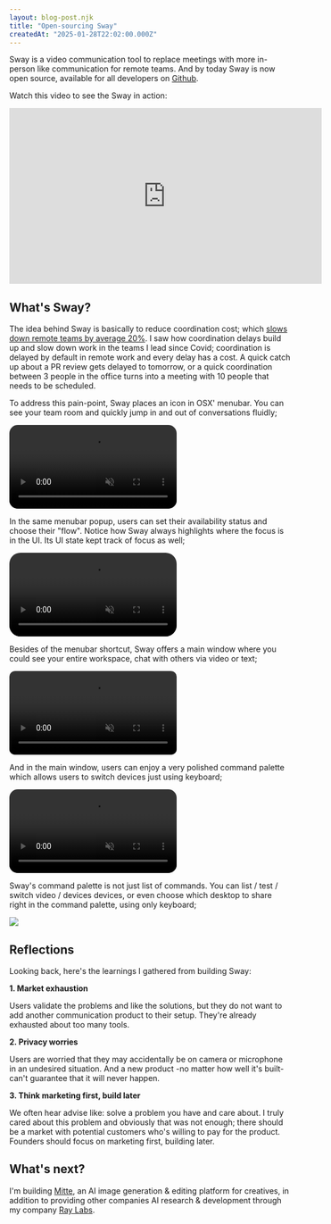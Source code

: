 ```yaml
---
layout: blog-post.njk
title: "Open-sourcing Sway"
createdAt: "2025-01-28T22:02:00.000Z"
---
```


Sway is a video communication tool to replace meetings with more in-person like communication for remote teams. And by today Sway is now open source, available for all developers on [Github](https://github.com/azer/sway).

Watch this video to see the Sway in action:

<div class="video">
<iframe width="560" height="315" src="https://www.youtube.com/embed/CAodlTKVt24?si=lN6nAo-aWnMs3tmo" title="YouTube video player" frameborder="0" allow="accelerometer; autoplay; clipboard-write; encrypted-media; gyroscope; picture-in-picture; web-share" referrerpolicy="strict-origin-when-cross-origin" allowfullscreen></iframe>
</div>

## What's Sway?

The idea behind Sway is basically to reduce coordination cost; which [slows down remote teams by average 20%](https://siepr.stanford.edu/publications/working-paper/evolution-working-home). I saw how coordination delays build up and slow down work in the teams I lead since Covid; coordination is delayed by default in remote work and every delay has a cost. A quick catch up about a PR review gets delayed to tomorrow, or a quick coordination between 3 people in the office turns into a meeting with 10 people that needs to be scheduled.

To address this pain-point, Sway places an icon in OSX' menubar. You can see your team room and quickly jump in and out of conversations fluidly;

<div class="video">
<video style="border-radius:15px;"  src="https://cldup.com/yBrAsCAwpn.mp4" muted="" autoplay="" playsinline="" loop=""></video>
</div>

In the same menubar popup, users can set their availability status and choose their "flow". Notice how Sway always highlights where the focus is in the UI. Its UI state kept track of focus as well;

<div class="video">
<video style="border-radius:20px;" src="https://cldup.com/djFzb21X40.mp4" muted="" autoplay="" playsinline="" loop=""></video>
</div>

Besides of the menubar shortcut, Sway offers a main window where you could see your entire workspace, chat with others via video or text;

<div class="video">
<video style="border-radius:10px;" src="https://cldup.com/KzoRva8Ajy.mp4" muted="" autoplay="" playsinline="" loop=""></video>
</div>

And in the main window, users can enjoy a very polished command palette which allows users to switch devices just using keyboard;

<div class="video">
<video style="border-radius:15px;" src="https://cldup.com/7RW9AfCoKq.mp4" autoplay="" playsinline="" muted="" loop=""></video>
</div>

Sway's command palette is not just list of commands. You can list / test / switch video / devices devices, or even choose which desktop to share right in the command palette, using only keyboard;

<div class="video">
<img src="https://pbs.twimg.com/media/F9UDoqbXgAA5Nbl?format=jpg&name=large" />
</div>

## Reflections

Looking back, here's the learnings I gathered from building Sway:

**1. Market exhaustion**

Users validate the problems and like the solutions, but they do not want to add another communication product to their setup. They're already exhausted about too many tools.

**2. Privacy worries**

Users are worried that they may accidentally be on camera or microphone in an undesired situation. And a new product -no matter how well it's built- can't guarantee that it will never happen.

**3. Think marketing first, build later**

We often hear advise like: solve a problem you have and care about. I truly cared about this problem and obviously that was not enough; there should be a market with potential customers who's willing to pay for the product. Founders should focus on marketing first, building later.

## What's next?

I'm building [Mitte](https://mitte.ai), an AI image generation & editing platform for creatives, in addition to providing other companies AI research & development through my company [Ray Labs](https://raylabs.ai).
